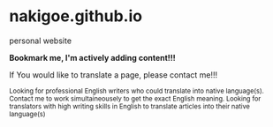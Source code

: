 # nakigoe.github.io
personal website
<p><b>Bookmark me, I'm actively adding content!!!</b></p>
<p>If You would like to translate a page, please contact me!!!</p>
<p><small>Looking for professional English writers who could translate into native language(s). Contact me to work simultaineousely to get the exact English meaning. Looking for translators with high writing skills in English to translate articles into their native language(s)</small></p>
